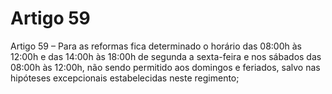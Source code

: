 # Artigo 59

Artigo 59 – Para as reformas fica determinado o horário das 08:00h às 12:00h e
das 14:00h às 18:00h de segunda a sexta-feira e nos sábados das 08:00h às
12:00h, não sendo permitido aos domingos e feriados, salvo nas hipóteses
excepcionais estabelecidas neste regimento;
